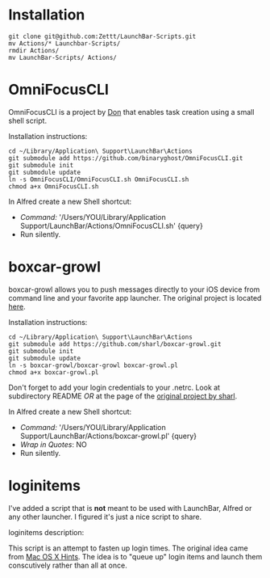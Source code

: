 # Installation #

	git clone git@github.com:Zettt/LaunchBar-Scripts.git
	mv Actions/* Launchbar-Scripts/
	rmdir Actions/
	mv LaunchBar-Scripts/ Actions/

# OmniFocusCLI #

OmniFocusCLI is a project by [Don](https://github.com/binaryghost/OmniFocusCLI) that enables task creation using a small shell script.  

Installation instructions:

	cd ~/Library/Application\ Support\LaunchBar\Actions
	git submodule add https://github.com/binaryghost/OmniFocusCLI.git
	git submodule init
	git submodule update
	ln -s OmniFocusCLI/OmniFocusCLI.sh OmniFocusCLI.sh
	chmod a+x OmniFocusCLI.sh

In Alfred create a new Shell shortcut:

* *Command:* '/Users/YOU/Library/Application Support/LaunchBar/Actions/OmniFocusCLI.sh' {query}
* Run silently.

# boxcar-growl #

boxcar-growl allows you to push messages directly to your iOS device from command line and your favorite app launcher. The original project is located [here](https://github.com/sharl/boxcar-growl).

Installation instructions:

	cd ~/Library/Application\ Support\LaunchBar\Actions
	git submodule add https://github.com/sharl/boxcar-growl.git
	git submodule init
	git submodule update
	ln -s boxcar-growl/boxcar-growl boxcar-growl.pl
	chmod a+x boxcar-growl.pl

Don't forget to add your login credentials to your .netrc. Look at subdirectory README *OR* at the page of the [original project by sharl](https://github.com/sharl/boxcar-growl).

In Alfred create a new Shell shortcut:

* *Command:* '/Users/YOU/Library/Application Support/LaunchBar/Actions/boxcar-growl.pl' {query}
* *Wrap in Quotes*: NO
* Run silently.

# loginitems #

I've added a script that is **not** meant to be used with LaunchBar, Alfred or any other launcher. I figured it's just a nice script to share.

loginitems description:

This script is an attempt to fasten up login times. The original idea came from [Mac OS X Hints](http://hints.macworld.com/article.php?story=20091108173250445). The idea is to "queue up" login items and launch them conscutively rather than all at once.

